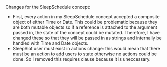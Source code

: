 Changes for the SleepSchedule concept:
- First, every action in my SleepSchedule concept accepted a composite object of either Time or Date. This could be problematic because they are both mutable objects so if a reference is attached to the argument passed in, the state of the concept could be mutated. Therefore, I have changed these so that they will be passed in as strings and internally be handled with Time and Date objects. 
- SleepSlot user must exist in actions change: this would mean that there must be an action to add users to state otherwise no actions could be done. So I removed this requires clause because it is uneccessary.